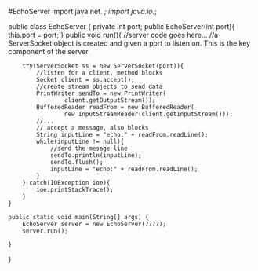 #EchoServer
import java.net. *;
import java.io.*; 

public class EchoServer {
    private int port;
    public EchoServer(int port){
        this.port = port;
    }
    public void run(){
        //server code goes here...
        //a ServerSocket object is created and given a port to listen on. This is the key component of the server

        try(ServerSocket ss = new ServerSocket(port)){
            //listen for a client, method blocks
            Socket client = ss.accept();
            //create stream objects to send data
            PrintWriter sendTo = new PrintWriter(
                    client.getOutputStream());
            BufferedReader readFrom = new BufferedReader(
                    new InputStreamReader(client.getInputStream()));
            //...
            // accept a message, also blocks
            String inputLine = "echo:" + readFrom.readLine();
            while(inputLine != null){
                //send the mesage line
                sendTo.println(inputLine);
                sendTo.flush();
                inputLine = "echo:" + readFrom.readLine();
            }
        } catch(IOException ioe){
            ioe.printStackTrace();
        }
    }

    public static void main(String[] args) {
        EchoServer server = new EchoServer(7777);
        server.run();

    }

}
